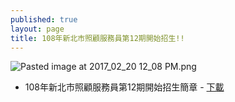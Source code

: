 ```yaml
---
published: true
layout: page
title: 108年新北市照顧服務員第12期開始招生!!
---
```


![Pasted image at 2017_02_20 12_08 PM.png]({{site.baseurl}}/static_files/upload_images/108年新北市照顧服務員第12期開始招生.png)

- 108年新北市照顧服務員第12期開始招生簡章 - [下載](/static_files/doc/108年新北市照顧服務員第12期開始招生.pdf)
